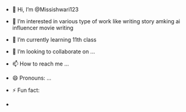- 👋 Hi, I’m @Missishwari123
- 👀 I’m interested in various type of work like writing story amking ai influencer movie writing
  
- 🌱 I’m currently learning 11th class
- 💞️ I’m looking to collaborate on ...
- 📫 How to reach me ...
- 😄 Pronouns: ...
- ⚡ Fun fact: 

- 

<!---
Missishwari123/Missishwari123 is a ✨ special ✨ repository because its `README.md` (this file) appears on your GitHub profile.
You can click the Preview link to take a look at your changes.
--->
